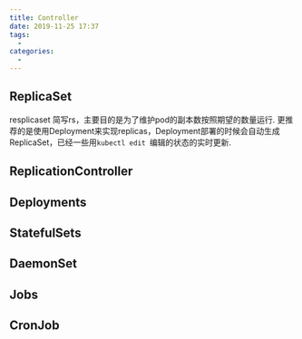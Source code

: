 ```yaml
---
title: Controller
date: 2019-11-25 17:37
tags: 
  - 
categories: 
  - 
---
```

## ReplicaSet
resplicaset 简写rs，主要目的是为了维护pod的副本数按照期望的数量运行.
更推荐的是使用Deployment来实现replicas，Deployment部署的时候会自动生成ReplicaSet，已经一些用`kubectl edit `编辑的状态的实时更新.

## ReplicationController
## Deployments
## StatefulSets
## DaemonSet
## Jobs
## CronJob
